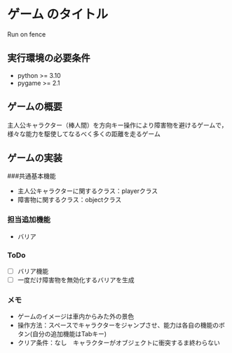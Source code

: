 # ゲーム のタイトル
Run on fence
## 実行環境の必要条件
* python >= 3.10
* pygame >= 2.1

## ゲームの概要
主人公キャラクター（棒人間）を方向キー操作により障害物を避けるゲームで，様々な能力を駆使してなるべく多くの距離を走るゲーム

## ゲームの実装
###共通基本機能
* 主人公キャラクターに関するクラス：playerクラス
* 障害物に関するクラス：objectクラス

### 担当追加機能
* バリア

### ToDo
- [ ] バリア機能
- [ ] 一度だけ障害物を無効化するバリアを生成
### メモ
* ゲームのイメージは車内からみた外の景色
* 操作方法：スペースでキャラクターをジャンプさせ、能力は各自の機能のボタン(自分の追加機能はTabキー)
* クリア条件：なし　キャラクターがオブジェクトに衝突するま終わらない